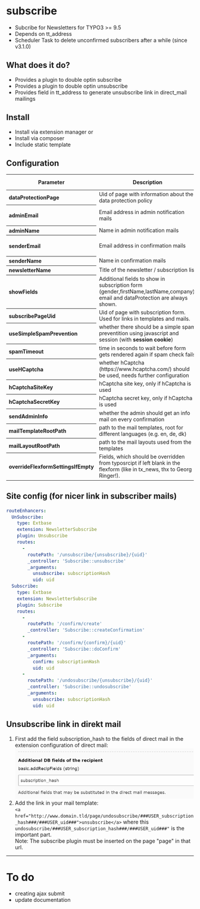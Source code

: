 # subscribe

* Subcribe for Newsletters for TYPO3 >= 9.5
* Depends on tt_address
* Scheduler Task to delete unconfirmed subscribers after a while (since v3.1.0)

## What does it do?

* Provides a plugin to double optin subscribe
* Provides a plugin to double optin unsubscribe
* Provides field in tt_address to generate unsubscribe link in direct_mail mailings

## Install
* Install via extension manager or
* Install via composer
* Include static template

## Configuration
<table>
<thead>
<tr>
<th>Parameter</th>
<th>Description</th>
<th>Type, Validation</th>
<th>Default</th>
</tr>
</thead>
  <tr>
    <th align="left">dataProtectionPage</th>
    <td align="left">Uid of page with information about the data protection policy</td>
    <td>integer</td>
    <td>1</td>
  </tr>
  <tr>
    <th align="left">adminEmail</th>
    <td align="left">Email address in admin notification mails</td>
    <td>string, email, mandatory</td>
    <td>admin.name@domain.tld</td>
  </tr>
  <tr>
    <th align="left">adminName</th>
    <td align="left">Name in admin notification mails</td>
    <td>string</td>
    <td>Your admin name</td>
  </tr>
  <tr>
    <th align="left">senderEmail</th>
    <td align="left">Email address in confirmation mails</td>
    <td>string, email, mandatory</td>
    <td>noreply@domain.tld</td>
  </tr>
  <tr>
    <th align="left">senderName</th>
    <td align="left">Name in confirmation mails</td>
    <td>string</td>
    <td>Your sender name</td>
  </tr>
  <tr>
    <th align="left">newsletterName</th>
    <td align="left">Title of the newsletter / subscription list</td>
    <td>string</td>
    <td>Newsletter</td>
  </tr>
  <tr>
    <th align="left">showFields</th>
    <td align="left">Additional fields to show in subscription form (gender,firstName,lastName,company).<br>email and dataProtection are always shown.</td>
    <td>string</td>
    <td>null</td>
  </tr>
  <tr>
    <th align="left">subscribePageUid</th>
    <td align="left">Uid of page with subscription form. Used for links in templates and mails.</td>
    <td>string</td>
    <td>null</td>
  </tr>
  <tr>
    <th align="left">useSimpleSpamPrevention</th>
    <td align="left">whether there should be a simple spam preventition using javascript and session (with <strong>session cookie</strong>)</td>
    <td>bool</td>
    <td>1</td>
  </tr>
  <tr>
    <th align="left">spamTimeout</th>
    <td align="left">time in seconds to wait before form gets rendered again if spam check fails</td>
    <td>int</td>
    <td>5</td>
  </tr>
  <tr>
    <th align="left">useHCaptcha</th>
    <td align="left">whether hCaptcha (https://www.hcaptcha.com/) should be used, needs further configuration</td>
    <td>bool</td>
    <td>0</td>
  </tr>
  <tr>
    <th align="left">hCaptchaSiteKey</th>
    <td align="left">hCaptcha site key, only if hCaptcha is used</td>
    <td>string</td>
    <td>10000000-ffff-ffff-ffff-000000000001</td>
  </tr>
  <tr>
    <th align="left">hCaptchaSecretKey</th>
    <td align="left">hCaptcha secret key, only if hCaptcha is used</td>
    <td>string</td>
    <td>0x0000000000000000000000000000000000000000</td>
  </tr>
  <tr>
    <th align="left">sendAdminInfo</th>
    <td align="left">whether the admin should get an info mail on every confirmation</td>
    <td>bool</td>
    <td>0</td>
  </tr>
  <tr>
    <th align="left">mailTemplateRootPath</th>
    <td align="left">path to the mail templates, root for different languages (e.g. en, de, dk)</td>
    <td>string</td>
    <td>EXT:newsletter_subscribe/Resources/Private/Templates/Mail/</td>
  </tr>
  <tr>
    <th align="left">mailLayoutRootPath</th>
    <td align="left">path to the mail layouts used from the templates</td>
    <td>string</td>
    <td>EXT:core/Resources/Private/Layouts/</td>
  </tr>
  <tr>
    <th align="left">overrideFlexformSettingsIfEmpty</th>
    <td align="left">Fields, which should be overridden from typosrcipt if left blank in the flexform (like in tx_news, thx to Georg Ringer!).</td>
    <td>string</td>
    <td>adminEmail, adminName, subscribePageUid, mailTemplateRootPath, dataProtectionPage, adminName, showFields, newsletterName</td>
  </tr>
</table>

## Site config (for nicer link in subscriber mails)

```yaml
routeEnhancers:
  UnSubscribe:
    type: Extbase
    extension: NewsletterSubscribe
    plugin: Unsubscribe
    routes:
      -
        routePath: '/unsubscribe/{unsubscribe}/{uid}'
        _controller: 'Subscribe::unsubscribe'
        _arguments:
          unsubscribe: subscriptionHash
          uid: uid
  Subscribe:
    type: Extbase
    extension: NewsletterSubscribe
    plugin: Subscribe
    routes:
      -
        routePath: '/confirm/create'
        _controller: 'Subscribe::createConfirmation'
      -
        routePath: '/confirm/{confirm}/{uid}'
        _controller: 'Subscribe::doConfirm'
        _arguments:
          confirm: subscriptionHash
          uid: uid
      -
        routePath: '/undosubscribe/{unsubscribe}/{uid}'
        _controller: 'Subscribe::undosubscribe'
        _arguments:
          unsubscribe: subscriptionHash
          uid: uid
```
## Unsubscribe link in direkt mail
1. First add the field subscription_hash to the fields of direct mail in the extension configuration of direct mail: 
![direct mail configuration](https://github.com/Gregor-Agnes/newsletter_subscribe/raw/master/Resources/Public/Gfx/ExtManDirectMail1.png)
2. Add the link in your mail template:\
`<a href="http://www.domain.tld/page/undosubscribe/###USER_subscription_hash###/###USER_uid###">unsubscribe</a>`
where this `undosubscribe/###USER_subscription_hash###/###USER_uid###"` is the important part.<br>Note: The subscribe plugin must be inserted on the page "page" in that url.

***

# To do
- creating ajax submit
- update documentation

